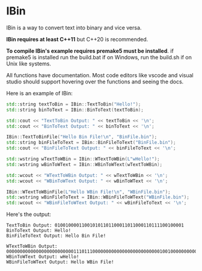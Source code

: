# IBin

IBin is a way to convert text into binary and vice versa.

**IBin requires at least C++11** but C++20 is recommended.

**To compile IBin's example requires premake5 must be installed**. if premake5 is installed run the build.bat if on Windows, run the build.sh if on Unix like systems.

All functions have documentation. Most code editors like vscode and visual studio should support hovering over the functions and seeing the docs.

Here is an example of IBin:
```cpp
std::string textToBin = IBin::TextToBin("Hello!");
std::string binToText = IBin::BinToText(textToBin);

std::cout << "TextToBin Output: " << textToBin << '\n';
std::cout << "BinToText Output: " << binToText << '\n';

IBin::TextToBinFile("Hello Bin File!\n", "BinFile.bin");
std::string binFileToText = IBin::BinFileToText("BinFile.bin");
std::cout << "BinFileToText Output: " << binFileToText << '\n';

std::wstring wTextToWBin = IBin::WTextToWBin(L"wHello!");
std::wstring wBinToWText = IBin::WBinToWText(wTextToWBin);

std::wcout << "WTextToWBin Output: " << wTextToWBin << '\n';
std::wcout << "WBinToWText Output: " << wBinToWText << '\n';

IBin::WTextToWBinFile(L"Hello WBin File!\n", "WBinFile.bin");
std::wstring wBinFileToText = IBin::WBinFileToWText("WBinFile.bin");
std::wcout << "WBinFileToWText Output: " << wBinFileToText << '\n';

```

Here's the output:

```
TextToBin Output: 010010000110010101101100011011000110111100100001
BinToText Output: Hello!
BinFileToText Output: Hello Bin File!

WTextToWBin Output: 00000000000000000000000001110111000000000000000000000000010010000000000000000000000000000110010100000000000000000000000001101100000000000000000000000000011011000000000000000000000000000110111100000000000000000000000000100001
WBinToWText Output: wHello!
WBinFileToWText Output: Hello WBin File!
```
